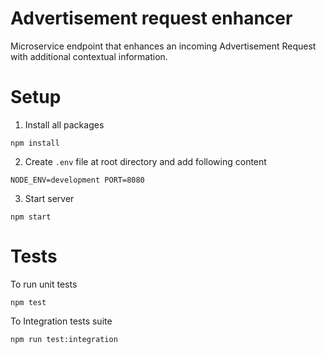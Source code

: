 # Advertisement request enhancer
Microservice endpoint that enhances an incoming Advertisement Request with additional contextual information.

# Setup

1. Install all packages

`npm install`

2. Create `.env` file at root directory and add following content

`NODE_ENV=development
PORT=8080`

3. Start server

`npm start`

# Tests

To run unit tests

`npm test`

To Integration tests suite

`npm run test:integration`


